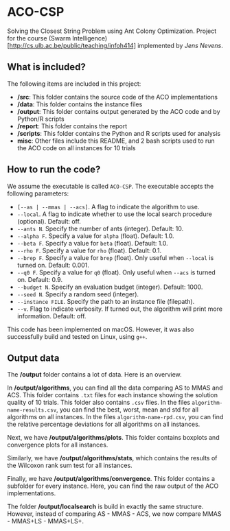 # ACO-CSP

Solving the Closest String Problem using Ant Colony Optimization.
Project for the course (Swarm Intelligence)[http://cs.ulb.ac.be/public/teaching/infoh414] implemented by _Jens Nevens_.

## What is included?

The following items are included in this project:

- **/src**: This folder contains the source code of the ACO implementations
- **/data**: This folder contains the instance files
- **/output**: This folder contains output generated by the ACO code and by Python/R scripts
- **/report**: This folder contains the report
- **/scripts**: This folder contains the Python and R scripts used for analysis
- **misc**: Other files include this README, and 2 bash scripts used to run the ACO code on all instances for 10 trials

## How to run the code?

We assume the executable is called `ACO-CSP`. The executable accepts the following parameters:

- `[--as | --mmas | --acs]`. A flag to indicate the algorithm to use.
- `--local`. A flag to indicate whether to use the local search procedure (optional). Default: off.
- `--ants N`. Specify the number of ants (integer). Default: 10.
- `--alpha F`. Specify a value for `alpha` (float). Default: 1.0.
- `--beta F`. Specify a value for `beta` (float). Default: 1.0.
- `--rho F`. Specify a value for `rho` (float). Default: 0.1.
- `--brep F`. Specify a value for `brep` (float). Only useful when `--local` is turned on. Default: 0.001.
- `--q0 F`. Specify a value for `q0` (float). Only useful when `--acs` is turned on. Default: 0.9.
- `--budget N`. Specify an evaluation budget (integer). Default: 1000.
- `--seed N`. Specify a random seed (integer).
- `--instance FILE`. Specify the path to an instance file (filepath).
- `--v`. Flag to indicate verbosity. If turned out, the algorithm will print more information. Default: off.

This code has been implemented on macOS. However, it was also successfully build and tested on Linux, using `g++`.

## Output data

The **/output** folder contains a lot of data. Here is an overview.

In **/output/algorithms**, you can find all the data comparing AS to MMAS and ACS. This folder contains `.txt` files for each instance showing the solution quality of 10 trials. This folder also contains `.csv` files. In the files `algorithm-name-results.csv`, you can find the best, worst, mean and std for all algorithms on all instances. In the files `algorithm-name-rpd.csv`, you can find the relative percentage deviations for all algorithms on all instances.

Next, we have **/output/algorithms/plots**. This folder contains boxplots and convergence plots for all instances.

Similarly, we have **/output/algorithms/stats**, which contains the results of the Wilcoxon rank sum test for all instances.

Finally, we have **/output/algorithms/convergence**. This folder contains a subfolder for every instance. Here, you can find the raw output of the ACO implementations.

The folder **/output/localsearch** is build in exactly the same structure. However, instead of comparing AS - MMAS - ACS, we now compare MMAS - MMAS+LS - MMAS+LS+.
